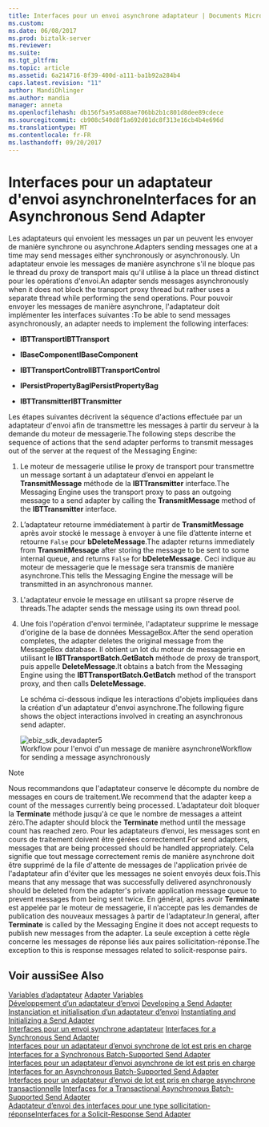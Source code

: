 ```yaml
---
title: Interfaces pour un envoi asynchrone adaptateur | Documents Microsoft
ms.custom: 
ms.date: 06/08/2017
ms.prod: biztalk-server
ms.reviewer: 
ms.suite: 
ms.tgt_pltfrm: 
ms.topic: article
ms.assetid: 6a214716-8f39-400d-a111-ba1b92a284b4
caps.latest.revision: "11"
author: MandiOhlinger
ms.author: mandia
manager: anneta
ms.openlocfilehash: db156f5a95a088ae706bb2b1c801d8dee89cdece
ms.sourcegitcommit: cb908c540d8f1a692d01dc8f313e16cb4b4e696d
ms.translationtype: MT
ms.contentlocale: fr-FR
ms.lasthandoff: 09/20/2017
---
```

# <a name="interfaces-for-an-asynchronous-send-adapter"></a><span data-ttu-id="da3a8-102">Interfaces pour un adaptateur d'envoi asynchrone</span><span class="sxs-lookup"><span data-stu-id="da3a8-102">Interfaces for an Asynchronous Send Adapter</span></span>
<span data-ttu-id="da3a8-103">Les adaptateurs qui envoient les messages un par un peuvent les envoyer de manière synchrone ou asynchrone.</span><span class="sxs-lookup"><span data-stu-id="da3a8-103">Adapters sending messages one at a time may send messages either synchronously or asynchronously.</span></span> <span data-ttu-id="da3a8-104">Un adaptateur envoie les messages de manière asynchrone s'il ne bloque pas le thread du proxy de transport mais qu'il utilise à la place un thread distinct pour les opérations d'envoi.</span><span class="sxs-lookup"><span data-stu-id="da3a8-104">An adapter sends messages asynchronously when it does not block the transport proxy thread but rather uses a separate thread while performing the send operations.</span></span> <span data-ttu-id="da3a8-105">Pour pouvoir envoyer les messages de manière asynchrone, l'adaptateur doit implémenter les interfaces suivantes :</span><span class="sxs-lookup"><span data-stu-id="da3a8-105">To be able to send messages asynchronously, an adapter needs to implement the following interfaces:</span></span>  
  
-   <span data-ttu-id="da3a8-106">**IBTTransport**</span><span class="sxs-lookup"><span data-stu-id="da3a8-106">**IBTTransport**</span></span>  
  
-   <span data-ttu-id="da3a8-107">**IBaseComponent**</span><span class="sxs-lookup"><span data-stu-id="da3a8-107">**IBaseComponent**</span></span>  
  
-   <span data-ttu-id="da3a8-108">**IBTTransportControl**</span><span class="sxs-lookup"><span data-stu-id="da3a8-108">**IBTTransportControl**</span></span>  
  
-   <span data-ttu-id="da3a8-109">**IPersistPropertyBag**</span><span class="sxs-lookup"><span data-stu-id="da3a8-109">**IPersistPropertyBag**</span></span>  
  
-   <span data-ttu-id="da3a8-110">**IBTTransmitter**</span><span class="sxs-lookup"><span data-stu-id="da3a8-110">**IBTTransmitter**</span></span>  
  
 <span data-ttu-id="da3a8-111">Les étapes suivantes décrivent la séquence d'actions effectuée par un adaptateur d'envoi afin de transmettre les messages à partir du serveur à la demande du moteur de messagerie.</span><span class="sxs-lookup"><span data-stu-id="da3a8-111">The following steps describe the sequence of actions that the send adapter performs to transmit messages out of the server at the request of the Messaging Engine:</span></span>  
  
1.  <span data-ttu-id="da3a8-112">Le moteur de messagerie utilise le proxy de transport pour transmettre un message sortant à un adaptateur d’envoi en appelant le **TransmitMessage** méthode de la **IBTTransmitter** interface.</span><span class="sxs-lookup"><span data-stu-id="da3a8-112">The Messaging Engine uses the transport proxy to pass an outgoing message to a send adapter by calling the **TransmitMessage** method of the **IBTTransmitter** interface.</span></span>  
  
2.  <span data-ttu-id="da3a8-113">L’adaptateur retourne immédiatement à partir de **TransmitMessage** après avoir stocké le message à envoyer à une file d’attente interne et retourne `False` pour **bDeleteMessage**.</span><span class="sxs-lookup"><span data-stu-id="da3a8-113">The adapter returns immediately from **TransmitMessage** after storing the message to be sent to some internal queue, and returns `False` for **bDeleteMessage**.</span></span> <span data-ttu-id="da3a8-114">Ceci indique au moteur de messagerie que le message sera transmis de manière asynchrone.</span><span class="sxs-lookup"><span data-stu-id="da3a8-114">This tells the Messaging Engine the message will be transmitted in an asynchronous manner.</span></span>  
  
3.  <span data-ttu-id="da3a8-115">L'adaptateur envoie le message en utilisant sa propre réserve de threads.</span><span class="sxs-lookup"><span data-stu-id="da3a8-115">The adapter sends the message using its own thread pool.</span></span>  
  
4.  <span data-ttu-id="da3a8-116">Une fois l'opération d'envoi terminée, l'adaptateur supprime le message d'origine de la base de données MessageBox.</span><span class="sxs-lookup"><span data-stu-id="da3a8-116">After the send operation completes, the adapter deletes the original message from the MessageBox database.</span></span> <span data-ttu-id="da3a8-117">Il obtient un lot du moteur de messagerie en utilisant le **IBTTransportBatch.GetBatch** méthode de proxy de transport, puis appelle **DeleteMessage**.</span><span class="sxs-lookup"><span data-stu-id="da3a8-117">It obtains a batch from the Messaging Engine using the **IBTTransportBatch.GetBatch** method of the transport proxy, and then calls **DeleteMessage**.</span></span>  
  
     <span data-ttu-id="da3a8-118">Le schéma ci-dessous indique les interactions d'objets impliquées dans la création d'un adaptateur d'envoi asynchrone.</span><span class="sxs-lookup"><span data-stu-id="da3a8-118">The following figure shows the object interactions involved in creating an asynchronous send adapter.</span></span>  
  
     ![](../core/media/ebiz-sdk-devadapter5.gif "ebiz_sdk_devadapter5")  
<span data-ttu-id="da3a8-119">Workflow pour l'envoi d'un message de manière asynchrone</span><span class="sxs-lookup"><span data-stu-id="da3a8-119">Workflow for sending a message asynchronously</span></span>  
  
> [!NOTE]
>  <span data-ttu-id="da3a8-120">Nous recommandons que l'adaptateur conserve le décompte du nombre de messages en cours de traitement.</span><span class="sxs-lookup"><span data-stu-id="da3a8-120">We recommend that the adapter keep a count of the messages currently being processed.</span></span> <span data-ttu-id="da3a8-121">L’adaptateur doit bloquer la **Terminate** méthode jusqu'à ce que le nombre de messages a atteint zéro.</span><span class="sxs-lookup"><span data-stu-id="da3a8-121">The adapter should block the **Terminate** method until the message count has reached zero.</span></span> <span data-ttu-id="da3a8-122">Pour les adaptateurs d’envoi, les messages sont en cours de traitement doivent être gérées correctement.</span><span class="sxs-lookup"><span data-stu-id="da3a8-122">For send adapters, messages that are being processed should be handled appropriately.</span></span> <span data-ttu-id="da3a8-123">Cela signifie que tout message correctement remis de manière asynchrone doit être supprimé de la file d'attente de messages de l'application privée de l'adaptateur afin d'éviter que les messages ne soient envoyés deux fois.</span><span class="sxs-lookup"><span data-stu-id="da3a8-123">This means that any message that was successfully delivered asynchronously should be deleted from the adapter's private application message queue to prevent messages from being sent twice.</span></span> <span data-ttu-id="da3a8-124">En général, après avoir **Terminate** est appelée par le moteur de messagerie, il n’accepte pas les demandes de publication des nouveaux messages à partir de l’adaptateur.</span><span class="sxs-lookup"><span data-stu-id="da3a8-124">In general, after **Terminate** is called by the Messaging Engine it does not accept requests to publish new messages from the adapter.</span></span> <span data-ttu-id="da3a8-125">La seule exception à cette règle concerne les messages de réponse liés aux paires sollicitation-réponse.</span><span class="sxs-lookup"><span data-stu-id="da3a8-125">The exception to this is response messages related to solicit-response pairs.</span></span>  
  
## <a name="see-also"></a><span data-ttu-id="da3a8-126">Voir aussi</span><span class="sxs-lookup"><span data-stu-id="da3a8-126">See Also</span></span>  
 <span data-ttu-id="da3a8-127">[Variables d’adaptateur](../core/adapter-variables.md) </span><span class="sxs-lookup"><span data-stu-id="da3a8-127">[Adapter Variables](../core/adapter-variables.md) </span></span>  
 <span data-ttu-id="da3a8-128">[Développement d’un adaptateur d’envoi](../core/developing-a-send-adapter.md) </span><span class="sxs-lookup"><span data-stu-id="da3a8-128">[Developing a Send Adapter](../core/developing-a-send-adapter.md) </span></span>  
 <span data-ttu-id="da3a8-129">[Instanciation et initialisation d’un adaptateur d’envoi](../core/instantiating-and-initializing-a-send-adapter.md) </span><span class="sxs-lookup"><span data-stu-id="da3a8-129">[Instantiating and Initializing a Send Adapter](../core/instantiating-and-initializing-a-send-adapter.md) </span></span>  
 <span data-ttu-id="da3a8-130">[Interfaces pour un envoi synchrone adaptateur](../core/interfaces-for-a-synchronous-send-adapter.md) </span><span class="sxs-lookup"><span data-stu-id="da3a8-130">[Interfaces for a Synchronous Send Adapter](../core/interfaces-for-a-synchronous-send-adapter.md) </span></span>  
 <span data-ttu-id="da3a8-131">[Interfaces pour un adaptateur d’envoi synchrone de lot est pris en charge](../core/interfaces-for-a-synchronous-batch-supported-send-adapter.md) </span><span class="sxs-lookup"><span data-stu-id="da3a8-131">[Interfaces for a Synchronous Batch-Supported Send Adapter](../core/interfaces-for-a-synchronous-batch-supported-send-adapter.md) </span></span>  
 <span data-ttu-id="da3a8-132">[Interfaces pour un adaptateur d’envoi asynchrone de lot est pris en charge](../core/interfaces-for-an-asynchronous-batch-supported-send-adapter.md) </span><span class="sxs-lookup"><span data-stu-id="da3a8-132">[Interfaces for an Asynchronous Batch-Supported Send Adapter](../core/interfaces-for-an-asynchronous-batch-supported-send-adapter.md) </span></span>  
 <span data-ttu-id="da3a8-133">[Interfaces pour un adaptateur d’envoi de lot est pris en charge asynchrone transactionnelle](../core/interfaces-for-a-transactional-asynchronous-batch-supported-send-adapter.md) </span><span class="sxs-lookup"><span data-stu-id="da3a8-133">[Interfaces for a Transactional Asynchronous Batch-Supported Send Adapter](../core/interfaces-for-a-transactional-asynchronous-batch-supported-send-adapter.md) </span></span>  
 [<span data-ttu-id="da3a8-134">Adaptateur d’envoi des interfaces pour une type sollicitation-réponse</span><span class="sxs-lookup"><span data-stu-id="da3a8-134">Interfaces for a Solicit-Response Send Adapter</span></span>](../core/interfaces-for-a-solicit-response-send-adapter.md)
